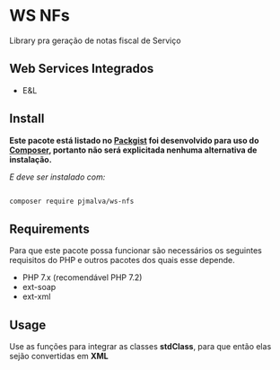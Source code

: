# WS NFs

Library pra geração de notas fiscal de Serviço

## Web Services Integrados

- E&L

## Install

**Este pacote está listado no [Packgist](https://packagist.org/) foi desenvolvido para uso do [Composer](https://getcomposer.org/), portanto não será explicitada nenhuma alternativa de instalação.**

*E deve ser instalado com:*
```bash

composer require pjmalva/ws-nfs

```

## Requirements

Para que este pacote possa funcionar são necessários os seguintes requisitos do PHP e outros pacotes dos quais esse depende.

- PHP 7.x (recomendável PHP 7.2)
- ext-soap
- ext-xml

## Usage

Use as funções para integrar as classes **stdClass**, para que então elas sejão convertidas em **XML**
